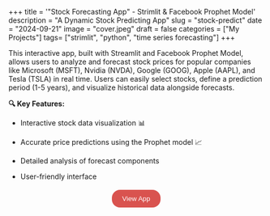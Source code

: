 +++
title = '"Stock Forecasting App" - Strimlit & Facebook Prophet Model'
description = "A Dynamic Stock Predicting App"
slug = "stock-predict"
date = "2024-09-21"
image = "cover.jpeg"
draft = false
categories = ["My Projects"]
tags= ["strimlit", "python", "time series forecasting"]
+++

This interactive app, built with Streamlit and Facebook Prophet Model, allows users to analyze and forecast stock prices for popular companies like Microsoft (MSFT), Nvidia (NVDA), Google (GOOG), Apple (AAPL), and Tesla (TSLA) in real time. Users can easily select stocks, define a prediction period (1-5 years), and visualize historical data alongside forecasts.

**🔍 Key Features:**

- Interactive stock data visualization 📊

- Accurate price predictions using the Prophet model 📈

- Detailed analysis of forecast components

- User-friendly interface

<html>
<head>
<meta name="viewport" content="width=device-width, initial-scale=1">
<style>
.button {
  background-color: #d9534f;
  border: none;
  color: white;
  padding: 10px 20px;
  text-align: center;
  text-decoration: none;
  display: inline-block;
  margin: 4px 2px;
  cursor: pointer;
  border-radius: 16px;
}
</style>
</head>
<div align=center>
<a href="https://stocks-predicts.streamlit.app/">
<button class="button">View App</button>
</a>
</div>
</html>
